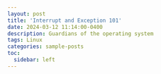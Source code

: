 ```yaml
---
layout: post
title: 'Interrupt and Exception 101'
date: 2024-03-12 11:14:00-0400
description: Guardians of the operating system
tags: Linux
categories: sample-posts
toc:
  sidebar: left
---
```

